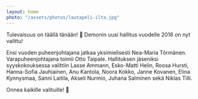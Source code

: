```yaml
---
layout: home
photo: "/assets/photos/lautapeli-ilta.jpg"
---
```


Tulevaisuus on täällä tänään! 🎉 Demonin uusi hallitus vuodelle 2018 on nyt valittu!

Ensi vuoden puheenjohtajana jatkaa yksimielisesti Nea-Maria Törmänen. Varapuheenjohtajana toimii Otto Taipale. Hallituksen jäseniksi syyskokouksessa valittiin Lasse Ammann, Esko-Matti Helin, Roosa Hursti, Hanna-Sofia Jauhiainen, Anu Kantola, Noora Kokko, Janne Kovanen, Elina Kynnysmaa, Sanni Laitila, Akseli Nurmio, Juhana Salminen sekä Niklas Tilli.

Onnea kaikille valituille! 🍾
